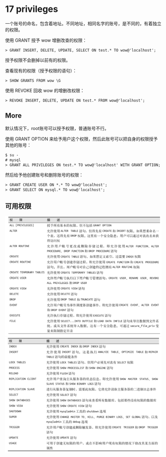 # 17 privileges

一个账号的命名，包含着地址。不同地址，相同名字的账号，是不同的，有着独立的权限。

使用 GRANT 授予 wow 增删改查的权限：

```
> GRANT INSERT, DELETE, UPDATE, SELECT ON test.* TO wow@'localhost';
```

授予权限不会删掉以前有的权限。

查看现有的权限（授予权限的语句）：

```
> SHOW GRANTS FROM wow \G
```

使用 REVOKE 回收 wow 的增删改权限：

```
> REVOKE INSERT, DELETE, UPDATE ON test.* FROM wow@'localhost';
```

## More

默认情况下，root账号可以授予权限，普通账号不行。

使用 GRANT OPTION 来给予用户这个权限，然后此账号可以把自身的权限授予其他的账号：

```
$ su -
# mysql
> GRANT ALL PRIVILEGES ON test.* TO wow@'localhost' WITH GRANT OPTION;
```

然后给予他创建账号和删除账号的权限：

```
> GRANT CREATE USER ON *.* TO wow@'localhost';
> GRANT SELECT ON mysql.* TO wow@'localhost';
```

## 可用权限

![](../img/mysql-privilege1.png)
![](../img/mysql-privilege2.png)